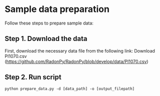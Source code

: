 # Sample data preparation

Follow these steps to prepare sample data:

## Step 1. Download the data
First, download the necessary data file from the following link:
Download PI1070.csv (https://github.com/RadonPy/RadonPy/blob/develop/data/PI1070.csv)

## Step 2. Run script
```
python prepare_data.py -d [data_path] -o [output_filepath]
```
